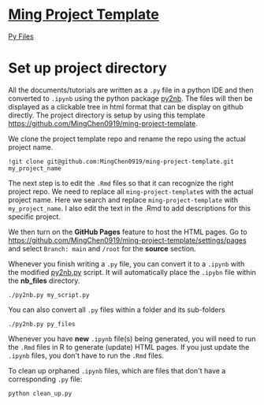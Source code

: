 # [Ming Project Template](https://mingchen0919.github.io/ming-project-template/)

[Py Files](https://mingchen0919.github.io/ming-project-template/py_files.html)

# Set up project directory

All the documents/tutorials are written as a `.py` file in a python IDE and then converted to `.ipynb` using the python
package [py2nb](https://github.com/williamjameshandley/py2nb). The files will then be displayed as a clickable
tree in html format that can be display on github directly. The project directory is setup by using this
template https://github.com/MingChen0919/ming-project-template.

We clone the project template repo and rename the repo using the actual project name.

```
!git clone git@github.com:MingChen0919/ming-project-template.git my_project_name
```

The next step is to edit the `.Rmd` files so that it can recognize the right project repo. We need to replace all
`ming-project-template`s with the actual project name. Here we search and replace `ming-project-template` with
 `my_project_name`. I also edit the text in the .Rmd to add descriptions for this specific project.

We then turn on the **GitHub Pages** feature to host the HTML pages. Go to
https://github.com/MingChen0919/ming-project-template/settings/pages and select `Branch: main` and `/root` for
the **source** section.

Whenever you finish writing a `.py` file, you can convert it to a `.ipynb` with the modified [py2nb.py](./py2nb.py) 
script. It will automatically place the `.ipybn` file within the **nb_files** directory.

```shell script
./py2nb.py my_script.py
```

You can also convert all `.py` files within a folder and its sub-folders

```shell script
./py2nb.py py_files
```


Whenever you have **new** `.ipynb` file(s) being generated, you will need to run the `.Rmd` files in R to
generate (update) HTML pages. If you just update the `.ipynb` files, you don't have to run the `.Rmd` files.

To clean up orphaned `.ipynb` files, which are files that don't have a corresponding `.py` file:

```shell script
python clean_up.py
```